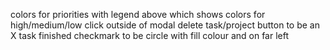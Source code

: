 colors for priorities with legend above which shows colors for high/medium/low
click outside of modal
delete task/project button to be an X
task finished checkmark to be circle with fill colour and on far left
